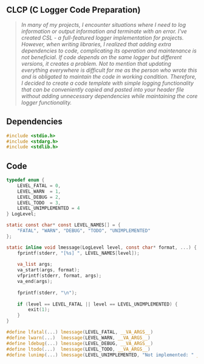 ## CLCP (C Logger Code Preparation)

> *In many of my projects, I encounter situations where I need to log information or output information and terminate with an error. I've created CSL - a full-featured logger implementation for projects. However, when writing libraries, I realized that adding extra dependencies to code, complicating its operation and maintenance is not beneficial. If code depends on the same logger but different versions, it creates a problem. Not to mention that updating everything everywhere is difficult for me as the person who wrote this and is obligated to maintain the code in working condition. Therefore, I decided to create a code template with simple logging functionality that can be conveniently copied and pasted into your header file without adding unnecessary dependencies while maintaining the core logger functionality.*

## Dependencies

```c
#include <stdio.h>
#include <stdarg.h>
#include <stdlib.h>
```

## Code

```c
typedef enum {
    LEVEL_FATAL = 0,
    LEVEL_WARN  = 1,
    LEVEL_DEBUG = 2,
    LEVEL_TODO  = 3,
    LEVEL_UNIMPLEMENTED = 4
} LogLevel;

static const char* const LEVEL_NAMES[] = {
    "FATAL", "WARN", "DEBUG", "TODO", "UNIMPLEMENTED"
};

static inline void lmessage(LogLevel level, const char* format, ...) {
    fprintf(stderr, "[%s] ", LEVEL_NAMES[level]);
    
    va_list args;
    va_start(args, format);
    vfprintf(stderr, format, args);
    va_end(args);
    
    fprintf(stderr, "\n");
    
    if (level == LEVEL_FATAL || level == LEVEL_UNIMPLEMENTED) {
        exit(1);
    }
}

#define lfatal(...) lmessage(LEVEL_FATAL, __VA_ARGS__)
#define lwarn(...)  lmessage(LEVEL_WARN, __VA_ARGS__)
#define ldebug(...) lmessage(LEVEL_DEBUG, __VA_ARGS__)
#define ltodo(...)  lmessage(LEVEL_TODO, __VA_ARGS__)
#define lunimp(...) lmessage(LEVEL_UNIMPLEMENTED, "Not implemented: " __VA_ARGS__)
```
